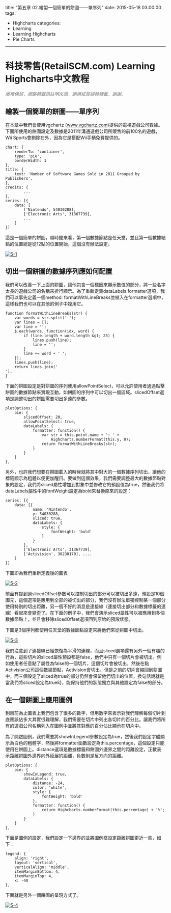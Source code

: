title: "第五章 02.繪製一個簡單的餅圖——單序列"
date: 2015-05-18 03:00:00
tags:
  - Highcharts
categories:
  - Learning
  - Learning Highcharts
  - Pie Charts
---

# 科技零售(RetailSCM.com) Learning Highcharts中文教程

_<span style="color: #808080;">版權保留，網路轉載請註明來源，謝絕紙質媒體轉載，謝謝。</span>_

## 繪製一個簡單的餅圖——單序列

在本章中我們會使用vgchartz (www.vgchartz.com)提供的電視遊戲公司數據。下面所使用的餅圖設定及數據是2011年溝通遊戲公司所販售的前100名的遊戲，Wii Sports會剔除在外，因為它是搭配Wii手柄免費提供的。

    chart: {
        renderTo: 'container',
        type: 'pie',
        borderWidth: 1
    },
    title: {
        text: 'Number of Software Games Sold in 2011 Grouped by Publishers',
    },
    credits: {
            ...
    },
    series: [{
        data: [
            ['Nintendo', 54030288],
            ['Electronic Arts', 31367739],
            ...
        ]
    }]

這是一個簡單的餅圖，順時鐘來看，第一個數據節點是任天堂，並且第一個數據結點的位置總是從12點的位置開始，這個沒有辦法設定。

<!--more-->

[![5-1](/images/learning_highcharts/5-1.png)](/images/learning_highcharts/5-1.png)

## 切出一個餅圖的數據序列應如何配置

我們可以改善一下上面的餅圖，讓他包含一個標籤來顯示數值的部分，將一些名字太長的遊戲公司的名稱來折行顯示。為了重新定義dataLabels.formatter選項，我們可以事先定義一個method: formatWithLineBreaks並植入在formatter選項中，這樣我們也可以在其他的例子中複用它。

    function formatWithLineBreaks(str) {
        var words = str.split(' ');
        var lines = [];
        var line = '';
        $.each(words, function(idx, word) {
            if (line.length + word.length &gt; 25) {
                lines.push(line);
                line = '';
            }
            line += word + ' ';
        });
        lines.push(line);
        return lines.join('
    ');
    }

下面的餅圖設定是對餅圖的序列使用allowPointSelect，可以允許使用者通過點擊餅圖的數據節點來實現互動，如餅圖的序列中可以切出一個區域。slicedOffset選項是調整切出的餅圖需要切出多遠的參數。

    plotOptions: {
        pie: {
            slicedOffset: 20,
            allowPointSelect: true,
            dataLabels: {
                formatter: function() {
                    var str = this.point.name + ': ' +
                        Highcharts.numberFormat(this.y, 0);
                    return formatWithLineBreaks(str);
                }
            }
        }
    },

另外，也許我們想要在餅圖載入的時候就將其中對大的一個數據序列切出，讓他的標籤顯示為粗體以便更加醒目。要做到這個效果，我們需要調整最大的數據節點對象的設定，我們將sliced屬性增加到對象中並修改它的預設值為true，然後我們將dataLabels屬性中的fontWeight設定為bold來替換原來的設定：

    series: [{
        data: [{
                name: 'Nintendo',
                y: 54030288,
                sliced: true,
                dataLabels: {
                    style: {
                        fontWeight: 'bold'
                    }
                }
            },
            ['Electronic Arts', 31367739],
            ['Activision', 30230170], ....
        ]
    }]

下圖即為我們重新定義後的圖表

[![5-2](/images/learning_highcharts/5-2.png)](/images/learning_highcharts/5-2.png)

前面有提到過slicedOffset參數可以控制切出的部分可以被切出多遠，預設是10個圖元，這個選項是應用到全部的被切出的部分，我們沒有辦法單獨控制某一個部分使用特別的切出距離，另一個不好的消息是連接線（連接切出部分和數據標籤的連線）看起來會變歪了。在下面的例子中，我們會演示sliced屬性可以被應用到多個數據節點上，並且會移除slicedOffset選項回到原始的預設狀態。

下圖是3個序列都使用任天堂的數據節點設定來將他們來從餅圖中切出。

[![5-3](/images/learning_highcharts/5-3.png)](/images/learning_highcharts/5-3.png)

我們注意到了連接線已經恢復為平滑的連線，而且sliced選項還有另外一個有趣的行為，這些切片的sliced屬性預設都是false，他們中只有一個切片會被切出。例如使用者任意點了屬性為false的一個切片，這個切片會被切出，然後在點Activision公司這個數據節點，Activision會切出，但是之前的切片會縮回到餅圖中，而三個設定了sliced為true的部分仍然會保留他們切出的位置，換句話說就是當我們將sliced設定為true時，能保持他們的狀態獨立與其他設定為false的部分。

## 在一個餅圖上應用圖例

到目前為止圖表上我們包含了很多的數字，但用數字來表示對我們理解每個切片到底應該佔多大其實很難理解，我們需要在切片中列出各切片的百分比。讓我們將所有的遊戲公司名稱列入在圖例中並將其對應的百分佔比顯示在切片中。

為了開啟圖例，我們需要將showInLegend參數設定為true，然後我們設定字體顯示為白色的粗體字，然後將formatter函數設定為this.percentage，這個設定只能使用在餅圖上。distance選項是數據標籤和餅圖外邊界之間的距離設定，正數表示距離餅圖外邊界向外延展的距離，負數則是反方向的距離。

    plotOptions: {
        pie: {
            showInLegend: true,
            dataLabels: {
                distance: -24,
                color: 'white',
                style: {
                    fontWeight: 'bold'
                },
                formatter: function() {
                    return Highcharts.numberFormat(this.percentage) + '%';
                }
            }
        }
    },

下面是圖例的設定，我們設定一下邊界的並將圖例框設定距離餅圖更近一些，如下：

    legend: {
        align: 'right',
        layout: 'vertical',
        verticalAlign: 'middle',
        itemMarginBottom: 4,
        itemMarginTop: 4,
        x: -40
    },

下面就是另外一個餅圖的呈現方式了。

[![5-4](/images/learning_highcharts/5-4.png)](/images/learning_highcharts/5-4.png)